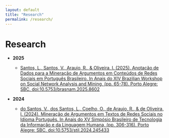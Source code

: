 ```yaml
---
layout: default
title: "Research"
permalink: /research/
---
```


# Research
 
- **2025**
  - [Santos, L., Santos, V., Araujo, R., & Oliveira, I. (2025). Anotação de Dados para a Mineração de Argumentos em Conteúdos de Redes Sociais em Português Brasileiro. In Anais do XIV Brazilian Workshop on Social Network Analysis and Mining, (pp. 65-78). Porto Alegre: SBC. doi:10.5753/brasnam.2025.8602](https://sol.sbc.org.br/index.php/brasnam/article/view/36369)

- **2024**
  - [do Santos, V., dos Santos, L., Coelho, O., de Araujo, R., & de Oliveira, I. (2024). Mineração de Argumentos em Textos de Redes Sociais no Idioma Português. In Anais do XV Simpósio Brasileiro de Tecnologia da Informação e da Linguagem Humana, (pp. 306-316). Porto Alegre: SBC. doi:10.5753/stil.2024.245433](https://sol.sbc.org.br/index.php/stil/article/view/31143)
